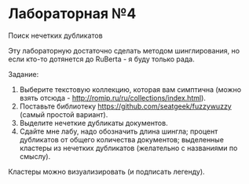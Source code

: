 # Лабораторная №4

Поиск нечетких дубликатов

Эту лабораторную достаточно сделать методом шинглирования, но если кто-то дотянется до RuBerta - я буду только рада.

Задание:
1. Выберите текстовую коллекцию, которая вам симптична (можно взять отсюда - http://romip.ru/ru/collections/index.html).
2. Поставьте библиотеку https://github.com/seatgeek/fuzzywuzzy (самый простой вариант).
3. Выделите нечеткие дубликаты документов.
4. Сдайте мне лабу, надо обозначить 
длина шингла; 
процент дубликатов от общего количества документов;
выделенные кластеры из нечетких дубликатов (желательно с названиями по смыслу).

Кластеры можно визуализировать (и подписать легенду).
